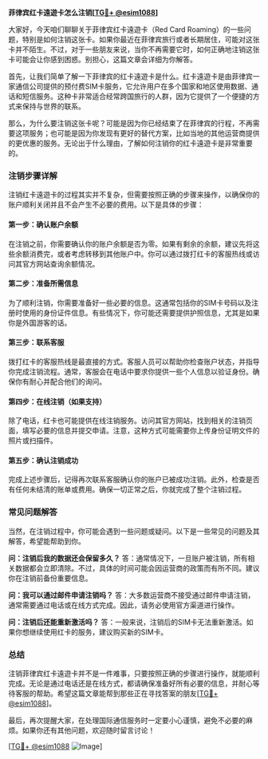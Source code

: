 **菲律宾红卡遠遊卡怎么注销[[TG💪+ @esim1088](https://t.me/s/esim1088)]**

大家好，今天咱们聊聊关于菲律宾红卡遠遊卡（Red Card Roaming）的一些问题，特别是如何注销这张卡。如果你最近在菲律宾旅行或者长期居住，可能对这张卡并不陌生。不过，对于一些朋友来说，当你不再需要它时，如何正确地注销这张卡可能会让你感到困惑。别担心，这篇文章会详细为你解答。

首先，让我们简单了解一下菲律宾的红卡遠遊卡是什么。红卡遠遊卡是由菲律宾一家通信公司提供的预付费SIM卡服务，它允许用户在多个国家和地区使用数据、通话和短信服务。这种卡非常适合经常跨国旅行的人群，因为它提供了一个便捷的方式来保持与世界的联系。

那么，为什么要注销这张卡呢？可能是因为你已经结束了在菲律宾的行程，不再需要这项服务；也可能是因为你发现有更好的替代方案，比如当地的其他运营商提供的更优惠的服务。无论出于什么理由，了解如何注销你的红卡遠遊卡是非常重要的。

### 注销步骤详解

注销红卡遠遊卡的过程其实并不复杂，但需要按照正确的步骤来操作，以确保你的账户顺利关闭并且不会产生不必要的费用。以下是具体的步骤：

#### 第一步：确认账户余额
在注销之前，你需要确认你的账户余额是否为零。如果有剩余的余额，建议先将这些余额消费完，或者考虑转移到其他账户中。你可以通过拨打红卡的客服热线或访问其官方网站查询余额情况。

#### 第二步：准备所需信息
为了顺利注销，你需要准备好一些必要的信息。这通常包括你的SIM卡号码以及注册时使用的身份证件信息。有些情况下，你可能还需要提供护照信息，尤其是如果你是外国游客的话。

#### 第三步：联系客服
拨打红卡的客服热线是最直接的方式。客服人员可以帮助你检查账户状态，并指导你完成注销流程。通常，客服会在电话中要求你提供一些个人信息以验证身份。确保你有耐心并配合他们的询问。

#### 第四步：在线注销（如果支持）
除了电话，红卡也可能提供在线注销服务。访问其官方网站，找到相关的注销页面，填写必要的信息并提交申请。注意，这种方式可能需要你上传身份证明文件的照片或扫描件。

#### 第五步：确认注销成功
完成上述步骤后，记得再次联系客服确认你的账户已被成功注销。此外，检查是否有任何未结清的账单或费用。确保一切正常之后，你就完成了整个注销过程。

### 常见问题解答

当然，在注销过程中，你可能会遇到一些问题或疑问。以下是一些常见的问题及其解答，希望能帮助到你。

**问：注销后我的数据还会保留多久？**
答：通常情况下，一旦账户被注销，所有相关数据都会立即清除。不过，具体的时间可能会因运营商的政策而有所不同。建议你在注销前备份重要信息。

**问：我可以通过邮件申请注销吗？**
答：大多数运营商不接受通过邮件申请注销，通常需要通过电话或在线方式完成。因此，请务必使用官方渠道进行操作。

**问：注销后还能重新激活吗？**
答：一般来说，注销后的SIM卡无法重新激活。如果你想继续使用红卡的服务，建议购买新的SIM卡。

### 总结

注销菲律宾红卡遠遊卡并不是一件难事，只要按照正确的步骤进行操作，就能顺利完成。无论是通过电话还是在线方式，都请确保准备好所有必要的信息，并耐心等待客服的帮助。希望这篇文章能帮到那些正在寻找答案的朋友[[TG💪+ @esim1088](https://t.me/s/esim1088)]。

最后，再次提醒大家，在处理国际通信服务时一定要小心谨慎，避免不必要的麻烦。如果你还有其他问题，欢迎随时留言讨论！

[[TG💪+ @esim1088](https://t.me/s/esim1088) ![Image](https://i.postimg.cc/4NQfJmqS/Snipaste-2025-05-13-00-14-12.png)]